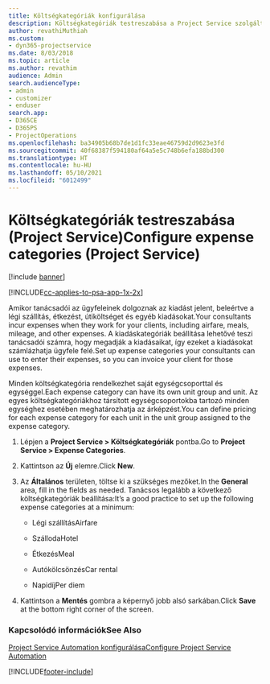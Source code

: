 ```yaml
---
title: Költségkategóriák konfigurálása
description: Költségkategóriák testreszabása a Project Service szolgáltatásban
author: revathiMuthiah
ms.custom:
- dyn365-projectservice
ms.date: 8/03/2018
ms.topic: article
ms.author: revathim
audience: Admin
search.audienceType:
- admin
- customizer
- enduser
search.app:
- D365CE
- D365PS
- ProjectOperations
ms.openlocfilehash: ba34905b68b7de1d1fc33eae46759d2d9623e3fd
ms.sourcegitcommit: 40f68387f594180af64a5e5c748b6efa188bd300
ms.translationtype: HT
ms.contentlocale: hu-HU
ms.lasthandoff: 05/10/2021
ms.locfileid: "6012499"
---
```

# <a name="configure-expense-categories-project-service"></a><span data-ttu-id="cadac-103">Költségkategóriák testreszabása (Project Service)</span><span class="sxs-lookup"><span data-stu-id="cadac-103">Configure expense categories (Project Service)</span></span>

[!include [banner](../includes/psa-now-project-operations.md)]

[!INCLUDE[cc-applies-to-psa-app-1x-2x](../includes/cc-applies-to-psa-app-1x-2x.md)]

<span data-ttu-id="cadac-104">Amikor tanácsadói az ügyfeleinek dolgoznak az kiadást jelent, beleértve a légi szállítás, étkezést, útiköltséget és egyéb kiadásokat.</span><span class="sxs-lookup"><span data-stu-id="cadac-104">Your consultants incur expenses when they work for your clients, including airfare, meals, mileage, and other expenses.</span></span> <span data-ttu-id="cadac-105">A kiadáskategóriák beállítása lehetővé teszi tanácsadói számra, hogy megadják a kiadásaikat, így ezeket a kiadásokat számlázhatja ügyfele felé.</span><span class="sxs-lookup"><span data-stu-id="cadac-105">Set up expense categories your consultants can use to enter their expenses, so you can invoice your client for those expenses.</span></span>  
  
<span data-ttu-id="cadac-106">Minden költségkategória rendelkezhet saját egységcsoporttal és egységgel.</span><span class="sxs-lookup"><span data-stu-id="cadac-106">Each expense category can have its own unit group and unit.</span></span> <span data-ttu-id="cadac-107">Az egyes költségkategóriákhoz társított egységcsoportokba tartozó minden egységhez esetében meghatározhatja az árképzést.</span><span class="sxs-lookup"><span data-stu-id="cadac-107">You can define pricing for each expense category for each unit in the unit group assigned to the expense category.</span></span>  
  
1.  <span data-ttu-id="cadac-108">Lépjen a **Project Service > Költségkategóriák** pontba.</span><span class="sxs-lookup"><span data-stu-id="cadac-108">Go to **Project Service > Expense Categories**.</span></span>  
  
2.  <span data-ttu-id="cadac-109">Kattintson az **Új** elemre.</span><span class="sxs-lookup"><span data-stu-id="cadac-109">Click **New**.</span></span>  
  
3.  <span data-ttu-id="cadac-110">Az **Általános** területen, töltse ki a szükséges mezőket.</span><span class="sxs-lookup"><span data-stu-id="cadac-110">In the **General** area, fill in the fields as needed.</span></span> <span data-ttu-id="cadac-111">Tanácsos legalább a következő költségkategóriák beállítása:</span><span class="sxs-lookup"><span data-stu-id="cadac-111">It’s a good practice to set up the following expense categories at a minimum:</span></span>  
  
    -   <span data-ttu-id="cadac-112">Légi szállítás</span><span class="sxs-lookup"><span data-stu-id="cadac-112">Airfare</span></span>  
  
    -   <span data-ttu-id="cadac-113">Szálloda</span><span class="sxs-lookup"><span data-stu-id="cadac-113">Hotel</span></span>  
  
    -   <span data-ttu-id="cadac-114">Étkezés</span><span class="sxs-lookup"><span data-stu-id="cadac-114">Meal</span></span>  
  
    -   <span data-ttu-id="cadac-115">Autókölcsönzés</span><span class="sxs-lookup"><span data-stu-id="cadac-115">Car rental</span></span>  
  
    -   <span data-ttu-id="cadac-116">Napidíj</span><span class="sxs-lookup"><span data-stu-id="cadac-116">Per diem</span></span>  
  
4.  <span data-ttu-id="cadac-117">Kattintson a **Mentés** gombra a képernyő jobb alsó sarkában.</span><span class="sxs-lookup"><span data-stu-id="cadac-117">Click **Save** at the bottom right corner of the screen.</span></span>  
  
### <a name="see-also"></a><span data-ttu-id="cadac-118">Kapcsolódó információk</span><span class="sxs-lookup"><span data-stu-id="cadac-118">See Also</span></span>  
 [<span data-ttu-id="cadac-119">Project Service Automation konfigurálása</span><span class="sxs-lookup"><span data-stu-id="cadac-119">Configure Project Service Automation</span></span>](../psa/configure.md)


[!INCLUDE[footer-include](../includes/footer-banner.md)]